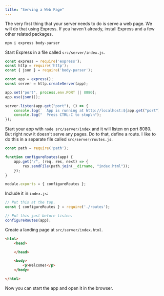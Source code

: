 ```yaml
---
title: "Serving a Web Page"
---
```


The very first thing that your server needs to do is serve a web page.
We will do that using Express.
If you haven't already, install Express and a few other related packages.

```bash
npm i express body-parser
```

Start Express in a file called `src/server/index.js`.

```javascript
const express = require('express');
const http = require('http');
const { json } = require('body-parser');

const app = express();
const server = http.createServer(app);

app.set("port", process.env.PORT || 8080);
app.use(json());

server.listen(app.get("port"), () => {
    console.log(`  App is running at http://localhost:${app.get("port")} in ${app.get("env")} mode`);
    console.log("  Press CTRL-C to stop\n");
});
```

Start your app with `node src/server/index` and it will listen on port 8080.
But right now it doesn't serve any pages.
Do to that, define a route.
I like to do this in a separate file called `src/server/routes.js`.

```javascript
const path = require('path');

function configureRoutes(app) {
    app.get("/", (req, res, next) => {
        res.sendFile(path.join(__dirname, "index.html"));
    });
}

module.exports = { configureRoutes };
```

Include it in `index.js`:

```javascript
// Put this at the top.
const { configureRoutes } = require('./routes');

// Put this just before listen.
configureRoutes(app);
```

Create a landing page at `src/server/index.html`.

```html
<html>
    <head>

    </head>

    <body>
        <p>Welcome!</p>
    </body>

</html>
```

Now you can start the app and open it in the browser.